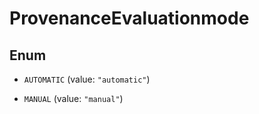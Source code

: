 

# ProvenanceEvaluationmode

## Enum


* `AUTOMATIC` (value: `"automatic"`)

* `MANUAL` (value: `"manual"`)



